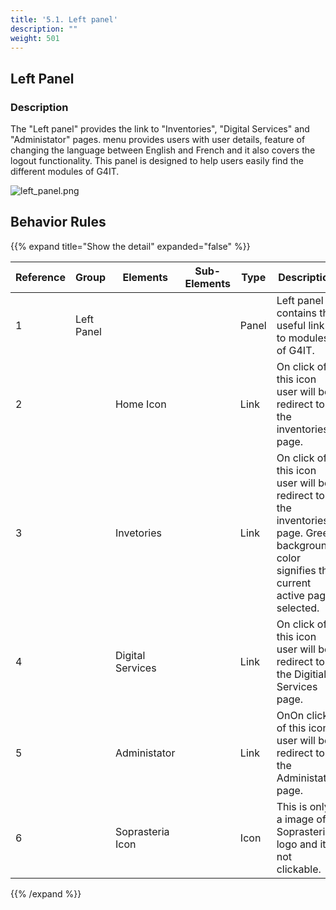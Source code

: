 ```yaml
---
title: '5.1. Left panel'
description: ""
weight: 501
---
```


## Left Panel

### Description

The "Left panel" provides the link to "Inventories", "Digital Services" and "Administator" pages. menu provides users with user details, feature of changing the language between English and French and it also covers the logout functionality.
This panel is designed to help users easily find the different modules of G4IT.

![left_panel.png](../images/left_panel.png)

## Behavior Rules

{{% expand title="Show the detail" expanded="false" %}}

| Reference                        | Group               | Elements                  | Sub-Elements | Type        | Description                                                                                                                                                                                                                                                                                                                                                                                                                                                                                                                                                                                                                                                                                                                           |
|----------------------------------|---------------------|---------------------------|--------------|-------------|---------------------------------------------------------------------------------------------------------------------------------------------------------------------------------------------------------------------------------------------------------------------------------------------------------------------------------------------------------------------------------------------------------------------------------------------------------------------------------------------------------------------------------------------------------------------------------------------------------------------------------------------------------------------------------------------------------------------------------------|
| 1                                | Left Panel          |                           |              | Panel       | Left panel contains the useful link to modules of G4IT.                                                                                                                                                                                                                                                                                                                                                     |
| 2                                |                     |  Home Icon                |              | Link        | On click of this icon user will be redirect to the inventories page.                                                                                                                                                                                                                                                                                                                                                                                                                                                           |
| 3                                |                     |  Invetories               |              | Link        | On click of this icon user will be redirect to the inventories page. Green background color signifies the current active page selected.                                                                                                                                                                                                                                                                                                                                                                                                                                         |
| 4                                |                     |  Digital Services         |              | Link        | On click of this icon user will be redirect to the Digitial Services page.                                                                                                                                                                                                                                                                                                                                                                                                                                                                               |
| 5                                |                     |  Administator             |              | Link        | OnOn click of this icon user will be redirect to the Administator page.                                                                                                                                                                                                                                                                                                                                                                                                                                                                            |
| 6                                |                     |  Soprasteria Icon         |              | Icon        | This is only a image of Soprasteria logo and it is not clickable.                                                                                                                                                                                                                                                                                                                                                                                                                                                                              |


{{% /expand %}}
